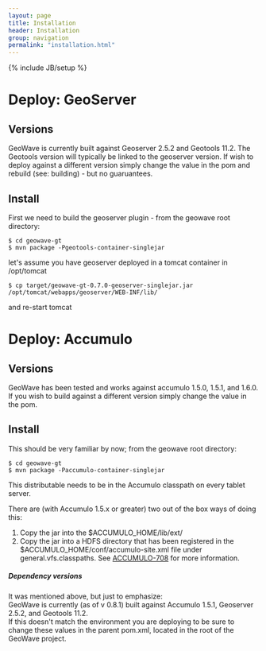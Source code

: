 ```yaml
---
layout: page
title: Installation
header: Installation
group: navigation
permalink: "installation.html"
---
```

{% include JB/setup %}


# Deploy: GeoServer

## Versions
GeoWave is currently built against Geoserver 2.5.2 and Geotools 11.2.  The Geotools version will typically be linked to the geoserver version.  If wish to deploy against a different version simply change the value in the pom and rebuild (see: building) - but no guaruantees.  

## Install
First we need to build the geoserver plugin - from the geowave root directory:
    
    $ cd geowave-gt
    $ mvn package -Pgeotools-container-singlejar

let's assume you have geoserver deployed in a tomcat container in /opt/tomcat

    $ cp target/geowave-gt-0.7.0-geoserver-singlejar.jar /opt/tomcat/webapps/geoserver/WEB-INF/lib/

and re-start tomcat

# Deploy: Accumulo

## Versions
GeoWave has been tested and works against accumulo 1.5.0, 1.5.1, and 1.6.0.  If you wish to build against a different version simply change the value in the pom.

## Install
This should be very familiar by now; from the geowave root directory:

    $ cd geowave-gt
    $ mvn package -Paccumulo-container-singlejar

This distributable needs to be in the Accumulo classpath on every tablet server.  

There are (with Accumulo 1.5.x or greater) two out of the box ways of doing this:
1. Copy the jar into the $ACCUMULO_HOME/lib/ext/
2. Copy the jar into a HDFS directory that has been registered in the $ACCUMULO_HOME/conf/accumulo-site.xml file under general.vfs.classpaths.   See [ACCUMULO-708](https://issues.apache.org/jira/browse/ACCUMULO-708) for more information.


<div class="note note">
  <h5>Dependency versions</h5>
  <p>
    It was mentioned above, but just to emphasize:<br/>
  	GeoWave is currently (as of v 0.8.1) built against Accumulo 1.5.1, Geoserver 2.5.2, and Geotools 11.2.<br/>
	If this doesn't match the environment you are deploying to be sure to change these values in the parent pom.xml, located in the root of the GeoWave project.
  </p>
</div>
